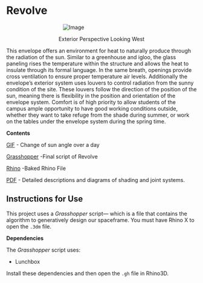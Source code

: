 # Revolve
</p>

&nbsp;&nbsp;&nbsp;&nbsp;&nbsp;&nbsp;&nbsp;&nbsp;&nbsp;&nbsp;&nbsp;&nbsp;&nbsp;&nbsp;&nbsp;&nbsp;&nbsp;&nbsp;&nbsp;&nbsp;&nbsp;&nbsp;&nbsp;&nbsp;&nbsp;&nbsp;&nbsp;&nbsp;&nbsp;&nbsp;&nbsp;&nbsp;&nbsp;&nbsp;&nbsp;&nbsp;&nbsp;&nbsp;![Image](https://user-images.githubusercontent.com/104550134/165688442-924331bd-ab97-4b1a-9a52-8448820bdd61.png)

 <p align="center">Exterior Perspective Looking West</p>
 
 This envelope offers an environment for heat to naturally produce through the radiation of the sun. Similar to a greenhouse and igloo, the glass paneling rises the temperature within the structure and allows the heat to insulate through its formal language. In the same breath, openings provide cross ventilation to ensure proper temperature air levels. Additionally the envelope’s exterior system uses louvers to control radiation from the sunny condition of the site. These louvers follow the direction of the position of the sun, meaning there is flexibility in the position and orientation of the envelope system. Comfort is of high priority to allow students of the campus ample opportunity to have good working conditions outside, whether they want to take refuge from the shade during summer, or work on the tables under the envelope system during the spring time.

**Contents**

[GIF](https://drive.google.com/file/d/1cQ6Kk2oLIgMpec2cGDF5Z94-4MmwAMDm/view?usp=sharing) - Change of sun angle over a day

[Grasshopper](https://drive.google.com/file/d/1KWXW6CkV3R_i3hnZqPjK84yBCAnV6yM7/view?usp=sharing) -Final script of Revolve

[Rhino](https://drive.google.com/file/d/1gvUZVXxhjg9gL2Kd1P6qYdHrqxynICdg/view?usp=sharing) -Baked Rhino File

[PDF](https://drive.google.com/file/d/1ON_2uH4zF0FJ6ncv-s9y3w6w4FxxFcfp/view?usp=sharing) - Detailed descriptions and diagrams of shading and joint systems.

## Instructions for Use

This project uses a _Grasshopper_ script&mdash; which is a file that contains the algorithm to generatively design our spaceframe. You must have Rhino X to open the `.3dm` file.

**Dependencies**

The _Grasshopper_ script uses:
  - Lunchbox

Install these dependencies and then open the `.gh` file in Rhino3D.

